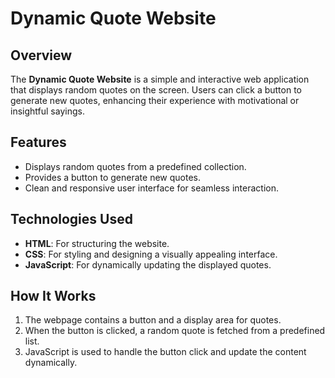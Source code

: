 # Dynamic Quote Website  

## Overview  
The **Dynamic Quote Website** is a simple and interactive web application that displays random quotes on the screen. Users can click a button to generate new quotes, enhancing their experience with motivational or insightful sayings.  

## Features  
- Displays random quotes from a predefined collection.  
- Provides a button to generate new quotes.  
- Clean and responsive user interface for seamless interaction.  

## Technologies Used  
- **HTML**: For structuring the website.  
- **CSS**: For styling and designing a visually appealing interface.  
- **JavaScript**: For dynamically updating the displayed quotes.  

## How It Works  
1. The webpage contains a button and a display area for quotes.  
2. When the button is clicked, a random quote is fetched from a predefined list.  
3. JavaScript is used to handle the button click and update the content dynamically.  
